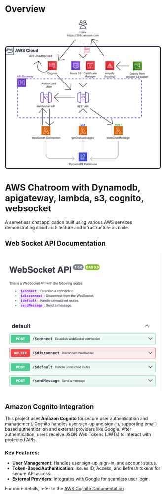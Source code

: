 # Overview

![Architecture Diagram](ArchitectureDiagramv4.png)

# AWS Chatroom with Dynamodb, apigateway, lambda, s3, cognito, websocket

A serverless chat application built using various AWS services demonstrating cloud architecture and infrastructure as code.

## Web Socket API Documentation

![Web Socket API Documentation](WebSocketAPI.png)

## Amazon Cognito Integration

This project uses **Amazon Cognito** for secure user authentication and management. Cognito handles user sign-up and sign-in, supporting email-based authentication and external providers like Google. After authentication, users receive JSON Web Tokens (JWTs) to interact with protected APIs. 

### Key Features:
- **User Management**: Handles user sign-up, sign-in, and account status.
- **Token-Based Authentication**: Issues ID, Access, and Refresh tokens for secure API access.
- **External Providers**: Integrates with Google for seamless user login.

For more details, refer to the [AWS Cognito Documentation](https://docs.aws.amazon.com/cognito/).
